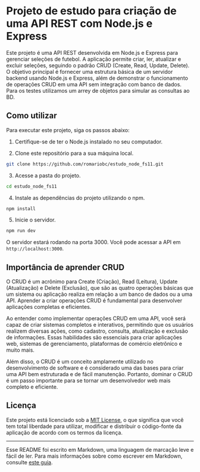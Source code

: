 # Projeto de estudo para criação de uma API REST com Node.js e Express

Este projeto é uma API REST desenvolvida em Node.js e Express para gerenciar seleções de futebol. A aplicação permite criar, ler, atualizar e excluir seleções, seguindo o padrão CRUD (Create, Read, Update, Delete). O objetivo principal é fornecer uma estrutura básica de um servidor backend usando Node.js e Express, além de demonstrar o funcionamento de operações CRUD em uma API sem integração com banco de dados. Para os testes utilizamos um arrey de objetos para simular as consultas ao BD.

## Como utilizar

Para executar este projeto, siga os passos abaixo:

1. Certifique-se de ter o Node.js instalado no seu computador.

2. Clone este repositório para a sua máquina local.

```bash
git clone https://github.com/romariobc/estudo_node_fs11.git
```

3. Acesse a pasta do projeto.

```bash
cd estudo_node_fs11
```

4. Instale as dependências do projeto utilizando o npm.

```bash
npm install
```

5. Inicie o servidor.

```bash
npm run dev
```

O servidor estará rodando na porta 3000. Você pode acessar a API em `http://localhost:3000`.

## Importância de aprender CRUD

O CRUD é um acrônimo para Create (Criação), Read (Leitura), Update (Atualização) e Delete (Exclusão), que são as quatro operações básicas que um sistema ou aplicação realiza em relação a um banco de dados ou a uma API. Aprender a criar operações CRUD é fundamental para desenvolver aplicações completas e eficientes.

Ao entender como implementar operações CRUD em uma API, você será capaz de criar sistemas completos e interativos, permitindo que os usuários realizem diversas ações, como cadastro, consulta, atualização e exclusão de informações. Essas habilidades são essenciais para criar aplicações web, sistemas de gerenciamento, plataformas de comércio eletrônico e muito mais.

Além disso, o CRUD é um conceito amplamente utilizado no desenvolvimento de software e é considerado uma das bases para criar uma API bem estruturada e de fácil manutenção. Portanto, dominar o CRUD é um passo importante para se tornar um desenvolvedor web mais completo e eficiente.

## Licença

Este projeto está licenciado sob a [MIT License](LICENSE), o que significa que você tem total liberdade para utilizar, modificar e distribuir o código-fonte da aplicação de acordo com os termos da licença.

---

Esse README foi escrito em Markdown, uma linguagem de marcação leve e fácil de ler. Para mais informações sobre como escrever em Markdown, consulte [este guia](https://www.markdownguide.org/).